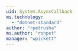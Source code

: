 ```yaml
---
uid: System.AsyncCallback
ms.technology: 
  - "dotnet-standard"
author: "rpetrusha"
ms.author: "ronpet"
manager: "wpickett"
---
```

